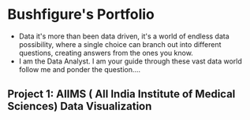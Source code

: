 # Bushfigure's Portfolio

* Data it's more than been data driven, it's a world of endless data possibility, where a single choice can branch out into different questions, creating answers from the ones you know.
* I am the Data Analyst. I am your guide through these vast data world follow me and ponder the question....

## Project 1: AIIMS ( All India Institute of Medical Sciences) Data Visualization 
